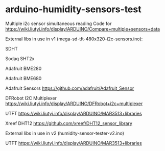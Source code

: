 # arduino-humidity-sensors-test
Multiple i2c sensor simultaneous reading
Code for https://wiki.liutyi.info/display/ARDUINO/Compare+multiple+sensors+data

External libs in use in v1 (mega-sd-tft-480x320-i2c-sensors.ino):

SDHT

Sodaq SHT2x

Adafruit BME280

Adafruit BME680

Adafruit Sensors https://github.com/adafruit/Adafruit_Sensor

DFRobot I2C Multiplexer https://wiki.liutyi.info/display/ARDUINO/DFRobot+i2c+multiplexer

UTFT https://wiki.liutyi.info/display/ARDUINO/MAR3513+libraries

Xreef DHT12 https://github.com/xreef/DHT12_sensor_library

External libs in use in v2 (humidity-sensor-tester-v2.ino)

UTFT https://wiki.liutyi.info/display/ARDUINO/MAR3513+libraries
